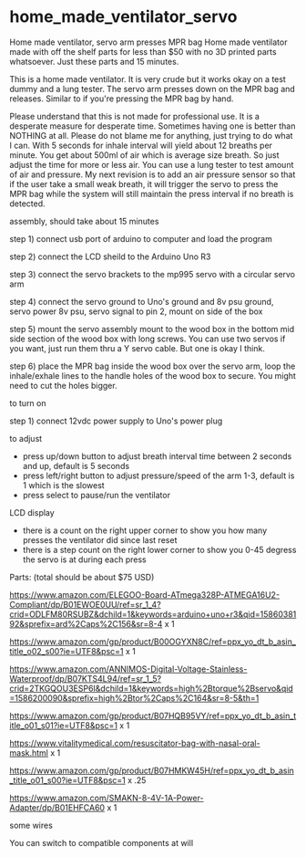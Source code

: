 # home_made_ventilator_servo
Home made ventilator, servo arm presses MPR bag
Home made ventilator made with off the shelf parts for less than $50 with no 3D printed parts whatsoever. Just these parts and 15 minutes.


This is a home made ventilator. It is very crude but it works okay on a test dummy and a lung tester.  The servo arm presses down on
the MPR bag and releases.  Similar to if you're pressing the MPR bag by hand.


Please understand that this is not made for professional use. It is a desperate measure for desperate time. Sometimes having one is better than NOTHING at all. Please do not blame me for anything, just trying to do what I can. With 5 seconds for inhale interval will
yield about 12 breaths per minute.  You get about 500ml of air which is average size breath. So just adjust the time for more or less air. You can use a lung tester to test amount of air and pressure.  My next revision is to add an air pressure sensor so that if the user take a small weak breath, it will trigger the servo to press the MPR bag while the system will still maintain the press interval if no breath is detected.

assembly, should take about 15 minutes

step 1) connect usb port of arduino to computer and load the program

step 2) connect the LCD sheild to the Arduino Uno R3

step 3) connect the servo brackets to the mp995 servo with a circular servo arm

step 4) connect the servo ground to Uno's ground and 8v psu ground, servo power 8v psu, servo signal to pin 2, mount on side of the box

step 5) mount the servo assembly mount to the wood box in the bottom mid side section of the wood box with long screws. You can use two servos if you want, just run them thru a Y servo cable.  But one is okay I think.

step 6) place the MPR bag inside the wood box over the servo arm, loop the inhale/exhale lines to the handle holes of the wood box to secure.  You might need to cut the holes bigger.


to turn on 

step 1) connect 12vdc power supply to Uno's power plug

to adjust

* press up/down button to adjust breath interval time between 2 seconds and up, default is 5 seconds
* press left/right button to adjust pressure/speed of the arm 1-3, default is 1 which is the slowest
* press select to pause/run the ventilator

LCD display
* there is a count on the right upper corner to show you how many presses the ventilator did since last reset
* there is a step count on the right lower corner to show you 0-45 degress the servo is at during each press

Parts: (total should be about $75 USD)

https://www.amazon.com/ELEGOO-Board-ATmega328P-ATMEGA16U2-Compliant/dp/B01EWOE0UU/ref=sr_1_4?crid=ODLFM80RSUBZ&dchild=1&keywords=arduino+uno+r3&qid=1586038192&sprefix=ard%2Caps%2C156&sr=8-4 x 1

https://www.amazon.com/gp/product/B00OGYXN8C/ref=ppx_yo_dt_b_asin_title_o02_s00?ie=UTF8&psc=1 x 1

https://www.amazon.com/ANNIMOS-Digital-Voltage-Stainless-Waterproof/dp/B07KTS4L94/ref=sr_1_5?crid=2TKGQOU3ESP6I&dchild=1&keywords=high%2Btorque%2Bservo&qid=1586200090&sprefix=high%2Btor%2Caps%2C164&sr=8-5&th=1

https://www.amazon.com/gp/product/B07HQB95VY/ref=ppx_yo_dt_b_asin_title_o01_s01?ie=UTF8&psc=1 x 1

https://www.vitalitymedical.com/resuscitator-bag-with-nasal-oral-mask.html x 1

https://www.amazon.com/gp/product/B07HMKW45H/ref=ppx_yo_dt_b_asin_title_o01_s00?ie=UTF8&psc=1 x .25

https://www.amazon.com/SMAKN-8-4V-1A-Power-Adapter/dp/B01EHFCA60 x 1

some wires


You can switch to compatible components at will

